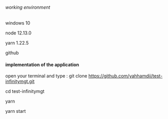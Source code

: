 ###### working environment
windows 10

node  12.13.0

yarn 1.22.5

github

#### implementation of the application

open your terminal and type : 
git clone https://github.com/yahhamdii/test-infinitymgt.git

cd test-infinitymgt

yarn

yarn start


